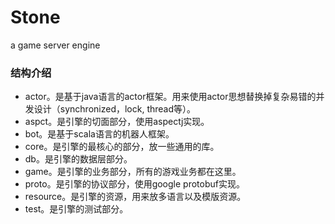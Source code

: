 Stone
=====

a game server engine


### 结构介绍 ###

- actor。是基于java语言的actor框架。用来使用actor思想替换掉复杂易错的并发设计（synchronized，lock, thread等）。
- aspct。是引擎的切面部分，使用aspectj实现。
- bot。是基于scala语言的机器人框架。
- core。是引擎的最核心的部分，放一些通用的库。
- db。是引擎的数据层部分。
- game。是引擎的业务部分，所有的游戏业务都在这里。
- proto。是引擎的协议部分，使用google protobuf实现。
- resource。是引擎的资源，用来放多语言以及模版资源。
- test。是引擎的测试部分。